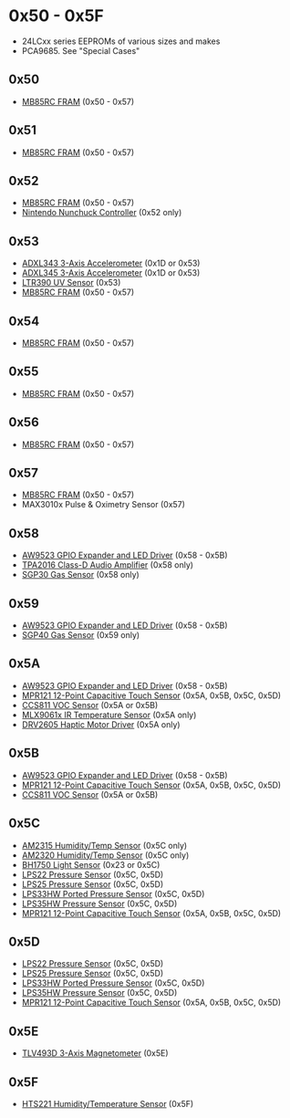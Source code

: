 # 0x50 - 0x5F

- 24LCxx series EEPROMs of various sizes and makes
- PCA9685.  See "Special Cases"

## 0x50

- [MB85RC FRAM](https://www.adafruit.com/product/1895) (0x50 - 0x57)

## 0x51

- [MB85RC FRAM](https://www.adafruit.com/product/1895) (0x50 - 0x57)

## 0x52

- [MB85RC FRAM](https://www.adafruit.com/product/1895) (0x50 - 0x57)
- [Nintendo Nunchuck Controller](https://www.adafruit.com/product/342) (0x52 only)

## 0x53

- [ADXL343 3-Axis Accelerometer](https://www.adafruit.com/product/4097) (0x1D or 0x53)
- [ADXL345 3-Axis Accelerometer](https://www.adafruit.com/product/1231) (0x1D or 0x53)
- [LTR390 UV Sensor](https://www.adafruit.com/product/4831) (0x53)
- [MB85RC FRAM](https://www.adafruit.com/product/1895) (0x50 - 0x57)

## 0x54

- [MB85RC FRAM](https://www.adafruit.com/product/1895) (0x50 - 0x57)

## 0x55

- [MB85RC FRAM](https://www.adafruit.com/product/1895) (0x50 - 0x57)

## 0x56

- [MB85RC FRAM](https://www.adafruit.com/product/1895) (0x50 - 0x57)

## 0x57

- [MB85RC FRAM](https://www.adafruit.com/product/1895) (0x50 - 0x57)
- MAX3010x Pulse & Oximetry Sensor (0x57)

## 0x58

- [AW9523 GPIO Expander and LED Driver](https://www.adafruit.com/product/4886) (0x58 - 0x5B)
- [TPA2016 Class-D Audio Amplifier](https://www.adafruit.com/product/1712) (0x58 only)
- [SGP30 Gas Sensor](https://www.adafruit.com/product/3709) (0x58 only)

## 0x59

- [AW9523 GPIO Expander and LED Driver](https://www.adafruit.com/product/4886) (0x58 - 0x5B)
- [SGP40 Gas Sensor](https://www.adafruit.com/product/4829) (0x59 only)

## 0x5A

- [AW9523 GPIO Expander and LED Driver](https://www.adafruit.com/product/4886) (0x58 - 0x5B)
- [MPR121 12-Point Capacitive Touch Sensor](https://www.adafruit.com/product/1982) (0x5A, 0x5B, 0x5C, 0x5D)
- [CCS811 VOC Sensor](https://www.adafruit.com/product/3566) (0x5A or 0x5B)
- [MLX9061x IR Temperature Sensor](https://www.adafruit.com/product/1747) (0x5A only)
- [DRV2605 Haptic Motor Driver](https://www.adafruit.com/product/2305) (0x5A only)

## 0x5B

- [AW9523 GPIO Expander and LED Driver](https://www.adafruit.com/product/4886) (0x58 - 0x5B)
- [MPR121 12-Point Capacitive Touch Sensor](https://www.adafruit.com/product/1982) (0x5A, 0x5B, 0x5C, 0x5D)
- [CCS811 VOC Sensor](https://www.adafruit.com/product/3566) (0x5A or 0x5B)

## 0x5C

- [AM2315 Humidity/Temp Sensor](https://www.adafruit.com/product/1293) (0x5C only)
- [AM2320 Humidity/Temp Sensor](https://www.adafruit.com/product/3721) (0x5C only)
- [BH1750 Light Sensor](https://www.adafruit.com/product/4681) (0x23 or 0x5C)
- [LPS22 Pressure Sensor](https://www.adafruit.com/product/4633) (0x5C, 0x5D)
- [LPS25 Pressure Sensor](https://www.adafruit.com/product/4530) (0x5C, 0x5D)
- [LPS33HW Ported Pressure Sensor](https://www.adafruit.com/product/4414) (0x5C, 0x5D)
- [LPS35HW Pressure Sensor](https://www.adafruit.com/product/4258) (0x5C, 0x5D)
- [MPR121 12-Point Capacitive Touch Sensor](https://www.adafruit.com/product/1982) (0x5A, 0x5B, 0x5C, 0x5D)

## 0x5D

- [LPS22 Pressure Sensor](https://www.adafruit.com/product/4633) (0x5C, 0x5D)
- [LPS25 Pressure Sensor](https://www.adafruit.com/product/4530) (0x5C, 0x5D)
- [LPS33HW Ported Pressure Sensor](https://www.adafruit.com/product/4414) (0x5C, 0x5D)
- [LPS35HW Pressure Sensor](https://www.adafruit.com/product/4258) (0x5C, 0x5D)
- [MPR121 12-Point Capacitive Touch Sensor](https://www.adafruit.com/product/1982) (0x5A, 0x5B, 0x5C, 0x5D)

## 0x5E

- [TLV493D 3-Axis Magnetometer](https://www.adafruit.com/product/4366) (0x5E)

## 0x5F

- [HTS221 Humidity/Temperature Sensor](https://www.adafruit.com/product/4535) (0x5F)
